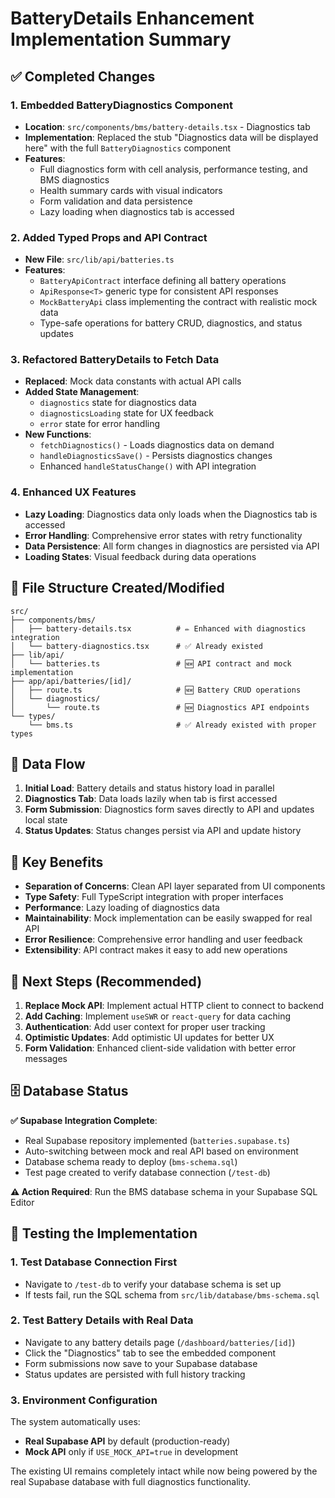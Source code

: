 # BatteryDetails Enhancement Implementation Summary

## ✅ Completed Changes

### 1. Embedded BatteryDiagnostics Component
- **Location**: `src/components/bms/battery-details.tsx` - Diagnostics tab
- **Implementation**: Replaced the stub "Diagnostics data will be displayed here" with the full `BatteryDiagnostics` component
- **Features**: 
  - Full diagnostics form with cell analysis, performance testing, and BMS diagnostics
  - Health summary cards with visual indicators
  - Form validation and data persistence
  - Lazy loading when diagnostics tab is accessed

### 2. Added Typed Props and API Contract
- **New File**: `src/lib/api/batteries.ts`
- **Features**:
  - `BatteryApiContract` interface defining all battery operations
  - `ApiResponse<T>` generic type for consistent API responses
  - `MockBatteryApi` class implementing the contract with realistic mock data
  - Type-safe operations for battery CRUD, diagnostics, and status updates

### 3. Refactored BatteryDetails to Fetch Data
- **Replaced**: Mock data constants with actual API calls
- **Added State Management**:
  - `diagnostics` state for diagnostics data
  - `diagnosticsLoading` state for UX feedback
  - `error` state for error handling
- **New Functions**:
  - `fetchDiagnostics()` - Loads diagnostics data on demand
  - `handleDiagnosticsSave()` - Persists diagnostics changes
  - Enhanced `handleStatusChange()` with API integration

### 4. Enhanced UX Features
- **Lazy Loading**: Diagnostics data only loads when the Diagnostics tab is accessed
- **Error Handling**: Comprehensive error states with retry functionality
- **Data Persistence**: All form changes in diagnostics are persisted via API
- **Loading States**: Visual feedback during data operations

## 📁 File Structure Created/Modified

```
src/
├── components/bms/
│   ├── battery-details.tsx          # ✏️ Enhanced with diagnostics integration
│   └── battery-diagnostics.tsx      # ✅ Already existed
├── lib/api/
│   └── batteries.ts                 # 🆕 API contract and mock implementation
├── app/api/batteries/[id]/
│   ├── route.ts                     # 🆕 Battery CRUD operations
│   └── diagnostics/
│       └── route.ts                 # 🆕 Diagnostics API endpoints
└── types/
    └── bms.ts                       # ✅ Already existed with proper types
```

## 🔄 Data Flow

1. **Initial Load**: Battery details and status history load in parallel
2. **Diagnostics Tab**: Data loads lazily when tab is first accessed  
3. **Form Submission**: Diagnostics form saves directly to API and updates local state
4. **Status Updates**: Status changes persist via API and update history

## 🎯 Key Benefits

- **Separation of Concerns**: Clean API layer separated from UI components
- **Type Safety**: Full TypeScript integration with proper interfaces
- **Performance**: Lazy loading of diagnostics data
- **Maintainability**: Mock implementation can be easily swapped for real API
- **Error Resilience**: Comprehensive error handling and user feedback
- **Extensibility**: API contract makes it easy to add new operations

## 🚀 Next Steps (Recommended)

1. **Replace Mock API**: Implement actual HTTP client to connect to backend
2. **Add Caching**: Implement `useSWR` or `react-query` for data caching
3. **Authentication**: Add user context for proper user tracking
4. **Optimistic Updates**: Add optimistic UI updates for better UX
5. **Form Validation**: Enhanced client-side validation with better error messages

## 🗄️ Database Status

**✅ Supabase Integration Complete**:
- Real Supabase repository implemented (`batteries.supabase.ts`)
- Auto-switching between mock and real API based on environment
- Database schema ready to deploy (`bms-schema.sql`)
- Test page created to verify database connection (`/test-db`)

**⚠️ Action Required**: Run the BMS database schema in your Supabase SQL Editor

## 🧪 Testing the Implementation

### 1. Test Database Connection First
- Navigate to `/test-db` to verify your database schema is set up
- If tests fail, run the SQL schema from `src/lib/database/bms-schema.sql`

### 2. Test Battery Details with Real Data
- Navigate to any battery details page (`/dashboard/batteries/[id]`)
- Click the "Diagnostics" tab to see the embedded component
- Form submissions now save to your Supabase database
- Status updates are persisted with full history tracking

### 3. Environment Configuration
The system automatically uses:
- **Real Supabase API** by default (production-ready)
- **Mock API** only if `USE_MOCK_API=true` in development

The existing UI remains completely intact while now being powered by the real Supabase database with full diagnostics functionality.
